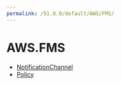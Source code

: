 ```yaml
---
permalink: /51.0.0/default/AWS/FMS/
---
```


# AWS.FMS



* [NotificationChannel](NotificationChannel.md)
* [Policy](Policy.md)